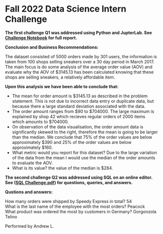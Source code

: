 # Fall 2022 Data Science Intern Challenge 
 
 **The first challenge Q1 was addressed using Python and JupterLab. See [Challenge Notebook](Challenge.ipynb) for full report.**

**Conclusion and Business Recommendations:**

The dataset consisted of 5000 orders made by 301 users, the information is taken from 100 shops selling sneakers over a 30 day period in March 2017. The main focus is do some analysis of the average order value (AOV) and evaluate why the AOV of $3145.13 has been calculated knowing that these shops are selling sneakers, a relatively affordable item.

**Upon this analysis we have been able to conclude that:**

- The mean for order amount is $3145.13 as described in the problem statement. This is not due to incorrect data entry or duplicate data, but because there a large standard deviation associated with the data.
- The order amount ranges from $90 to $704000. The large maximum is explained by shop 42 which recieves regular orders of 2000 items which amounts to $704000.
- On observation of the data visualisation, the order amount data is significantly skewed to the right, therefore the mean is going to be larger than the median. We conclude that 75% of the order values are below approximately $390 and 25% of the order values are below approximately $160.
- What metric would you report for this dataset? Due to the large variation of the data from the mean I would use the median of the order amounts to evaluate the AOV.
- What is its value? the value of the median is $284.


**The second challenge Q2 was addressed using SQL on an online editor. See ([SQL Challenge.pdf](https://github.com/AndrewDataSci/Fall-2022-Data-Science-Intern-Challenge-/blob/main/SQL%20Challenge.pdf)) for questions, queries, and answers.**

**Qustions and answers:**

How many orders were shipped by Speedy Express in total? 54 <br>
What is the last name of the employee with the most orders? Peacock <br>
What product was ordered the most by customers in Germany? Gorgonzola Telino <br>

Performed by Andrew L.

